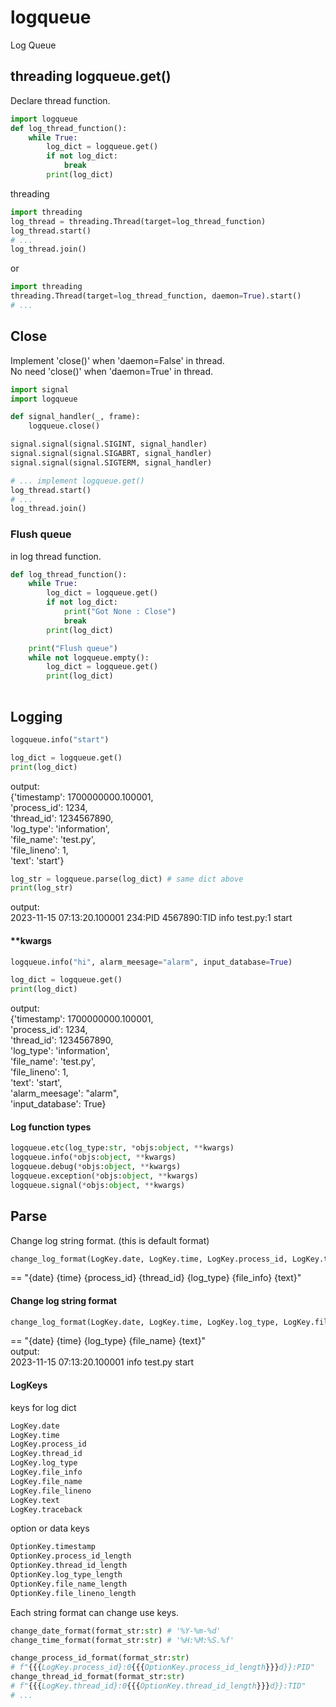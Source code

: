 # logqueue
Log Queue

## threading logqueue.get()
Declare thread function.  
```python  
import logqueue
def log_thread_function():
    while True:
        log_dict = logqueue.get()
        if not log_dict:
            break
        print(log_dict)
```
threading  
```python  
import threading
log_thread = threading.Thread(target=log_thread_function)
log_thread.start()
# ...
log_thread.join()
```
or
```python  
import threading
threading.Thread(target=log_thread_function, daemon=True).start()
# ...
```

## Close
Implement 'close()' when 'daemon=False' in thread.  
No need 'close()' when 'daemon=True' in thread.  
```python  
import signal
import logqueue

def signal_handler(_, frame):
    logqueue.close()

signal.signal(signal.SIGINT, signal_handler)
signal.signal(signal.SIGABRT, signal_handler)
signal.signal(signal.SIGTERM, signal_handler)

# ... implement logqueue.get()
log_thread.start()
# ...
log_thread.join()
```

### Flush queue
in log thread function.  
```python  
def log_thread_function():
    while True:
        log_dict = logqueue.get()
        if not log_dict:
            print("Got None : Close")
            break
        print(log_dict)

    print("Flush queue")
    while not logqueue.empty():
        log_dict = logqueue.get()
        print(log_dict)
        
```

## Logging
```python  
logqueue.info("start")
```  
```python 
log_dict = logqueue.get()
print(log_dict)
```
output:  
{'timestamp': 1700000000.100001,  
'process_id': 1234,  
'thread_id': 1234567890,  
'log_type': 'information',  
'file_name': 'test.py',  
'file_lineno': 1,  
'text': 'start'}  

```python  
log_str = logqueue.parse(log_dict) # same dict above
print(log_str)
```
output:  
2023-11-15 07:13:20.100001 234:PID 4567890:TID info test.py:1 start  

#### **kwargs
```python  
logqueue.info("hi", alarm_meesage="alarm", input_database=True)
```  
```python 
log_dict = logqueue.get()
print(log_dict)
```
output:  
{'timestamp': 1700000000.100001,  
'process_id': 1234,  
'thread_id': 1234567890,  
'log_type': 'information',  
'file_name': 'test.py',  
'file_lineno': 1,  
'text': 'start',  
'alarm_meesage': "alarm",  
'input_database': True}  

#### Log function types
```python  
logqueue.etc(log_type:str, *objs:object, **kwargs)
logqueue.info(*objs:object, **kwargs)
logqueue.debug(*objs:object, **kwargs)
logqueue.exception(*objs:object, **kwargs)
logqueue.signal(*objs:object, **kwargs)
```

## Parse
Change log string format. (this is default format)  
```python  
change_log_format(LogKey.date, LogKey.time, LogKey.process_id, LogKey.thread_id, LogKey.log_type, LogKey.file_info, LogKey.text)
```
== "{date} {time} {process_id} {thread_id} {log_type} {file_info} {text}"  

#### Change log string format
```python  
change_log_format(LogKey.date, LogKey.time, LogKey.log_type, LogKey.file_name, LogKey.text)
```
== "{date} {time} {log_type} {file_name} {text}"  
output:  
2023-11-15 07:13:20.100001 info test.py start  

#### LogKeys
keys for log dict 
```python
LogKey.date
LogKey.time
LogKey.process_id
LogKey.thread_id
LogKey.log_type
LogKey.file_info
LogKey.file_name
LogKey.file_lineno
LogKey.text
LogKey.traceback
```
option or data keys
```python
OptionKey.timestamp
OptionKey.process_id_length
OptionKey.thread_id_length
OptionKey.log_type_length
OptionKey.file_name_length
OptionKey.file_lineno_length
```
Each string format can change use keys.  
```python  
change_date_format(format_str:str) # '%Y-%m-%d'
change_time_format(format_str:str) # '%H:%M:%S.%f'

change_process_id_format(format_str:str) 
# f"{{{LogKey.process_id}:0{{{OptionKey.process_id_length}}}d}}:PID"
change_thread_id_format(format_str:str)
# f"{{{LogKey.thread_id}:0{{{OptionKey.thread_id_length}}}d}}:TID"
# ...
```


